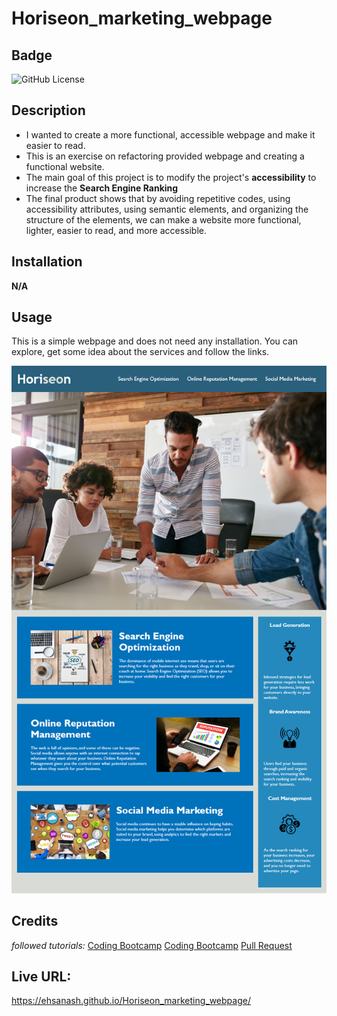 # Horiseon_marketing_webpage

## Badge

![GitHub License](https://img.shields.io/github/license/EhsanAsh/Horiseon_marketing_webpage)

## Description

- I wanted to create a more functional, accessible webpage and make it easier to read.
- This is an exercise on refactoring provided webpage and creating a functional website.
- The main goal of this project is to modify the project's **accessibility** to increase the **Search Engine Ranking**
- The final product shows that by avoiding repetitive codes, using accessibility attributes, using semantic elements, and organizing the structure of the elements, we can make a website more functional, lighter, easier to read, and more accessible.

## Installation

**N/A**

## Usage

This is a simple webpage and does not need any installation. You can explore, get some idea about the services and follow the links.

![alt text](./Develop/assets/Mock_up/01-html-css-git-homework-demo.png)

## Credits

*followed tutorials:*
[Coding Bootcamp](https://coding-boot-camp.github.io/full-stack/html/html-cheatsheet)
[Coding Bootcamp](https://coding-boot-camp.github.io/full-stack/github/professional-readme-guide)
[Pull Request](https://www.pullrequest.com/blog/writing-a-great-pull-request-description/)

## Live URL:
https://ehsanash.github.io/Horiseon_marketing_webpage/
